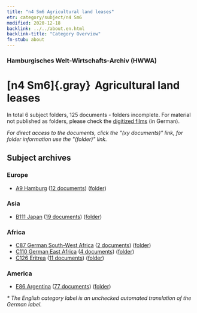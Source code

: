 ```yaml
---
title: "n4 Sm6 Agricultural land leases"
etr: category/subject/n4 Sm6
modified: 2020-12-18
backlink: ../../about.en.html
backlink-title: "Category Overview"
fn-stub: about
---
```


### Hamburgisches Welt-Wirtschafts-Archiv (HWWA)
# [n4 Sm6]{.gray}&#8201; Agricultural land leases&#160; 





In total 6 subject folders, 125 documents - folders incomplete.
For material not published as folders, please check the [digitized films](/film/h1_sh) (in German).

_For direct access to the documents, click the "(xy documents)" link, for folder information use the "(folder)" link._

## Subject archives



### Europe

- [A9 Hamburg](../../../geo/about.en.html#A9) (<a href="https://dfg-viewer.de/show/?tx_dlf[id]=https://pm20.zbw.eu/mets/sh/1409xx/140905/1450xx/145054/public.mets.en.xml" target="_blank">12 documents</a>) ([folder](http://purl.org/pressemappe20/folder/sh/140905,145054))

### Asia

- [B111 Japan](../../../geo/about.en.html#B111) (<a href="https://dfg-viewer.de/show/?tx_dlf[id]=https://pm20.zbw.eu/mets/sh/1412xx/141272/1450xx/145054/public.mets.en.xml" target="_blank">19 documents</a>) ([folder](http://purl.org/pressemappe20/folder/sh/141272,145054))

### Africa

- [C87 German South-West Africa](../../../geo/about.en.html#C87) (<a href="https://dfg-viewer.de/show/?tx_dlf[id]=https://pm20.zbw.eu/mets/sh/1414xx/141450/1450xx/145054/public.mets.en.xml" target="_blank">2 documents</a>) ([folder](http://purl.org/pressemappe20/folder/sh/141450,145054))
- [C110 German East Africa](../../../geo/about.en.html#C110) (<a href="https://dfg-viewer.de/show/?tx_dlf[id]=https://pm20.zbw.eu/mets/sh/1414xx/141471/1450xx/145054/public.mets.en.xml" target="_blank">4 documents</a>) ([folder](http://purl.org/pressemappe20/folder/sh/141471,145054))
- [C126 Eritrea](../../../geo/about.en.html#C126) (<a href="https://dfg-viewer.de/show/?tx_dlf[id]=https://pm20.zbw.eu/mets/sh/1414xx/141483/1450xx/145054/public.mets.en.xml" target="_blank">11 documents</a>) ([folder](http://purl.org/pressemappe20/folder/sh/141483,145054))

### America

- [E86 Argentina](../../../geo/about.en.html#E86) (<a href="https://dfg-viewer.de/show/?tx_dlf[id]=https://pm20.zbw.eu/mets/sh/1416xx/141692/1450xx/145054/public.mets.en.xml" target="_blank">77 documents</a>) ([folder](http://purl.org/pressemappe20/folder/sh/141692,145054))


_* The English category label is an unchecked automated translation of the German label._


